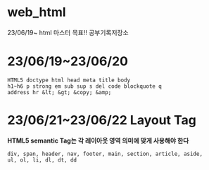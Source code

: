 # web_html
23/06/19~ html 마스터 목표!! 공부기록저장소

# 23/06/19~23/06/20
```
HTML5 doctype html head meta title body
h1~h6 p strong em sub sup s del code blockquote q
address hr &lt; &gt; &copy; &amp;
```
# 23/06/21~23/06/22 Layout Tag
**HTML5 semantic Tag는 각 레이아웃 영역 의미에 맞게 사용해야 한다**
```
div, span, header, nav, footer, main, section, article, aside,
ul, ol, li, dl, dt, dd
```
